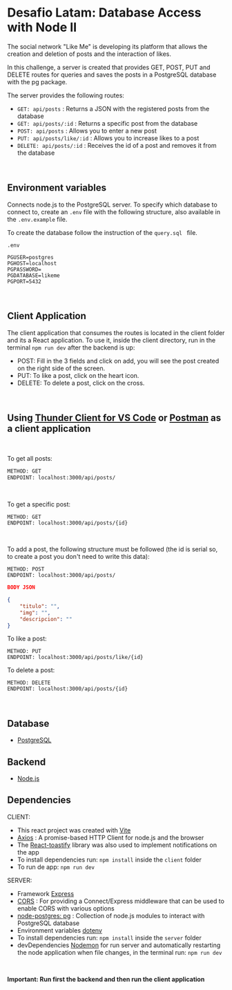 # Desafio Latam: Database Access with Node II

The social network "Like Me" is developing its platform that allows the creation and deletion of posts and the interaction of likes.

In this challenge, a server is created that provides GET, POST, PUT and DELETE routes for queries and saves the posts in a PostgreSQL database with the pg package.

The server provides the following routes:

- `GET: api/posts` :  Returns a JSON with the registered posts from the database
- `GET: api/posts/:id` :  Returns a specific post from the database
- `POST: api/posts` : Allows you to enter a new post
- `PUT: api/posts/like/:id` : Allows you to increase likes to a post
- `DELETE: api/posts/:id` : Receives the id of a post and removes it from the database

<br>


Environment variables
-------
Connects node.js to the PostgreSQL server. To specify which database to connect to, create an `.env` file with the following structure, also available in the `.env.example` file.

To create the database follow the instruction of the `query.sql ` file.

```
.env

PGUSER=postgres 
PGHOST=localhost
PGPASSWORD=
PGDATABASE=likeme
PGPORT=5432
```

<br>


Client Application
-------
The client application that consumes the routes is located in the client folder and its a React application. To use it, inside the client directory, run in the terminal `npm run dev` after the backend is up:

- POST:  Fill in the 3 fields and click on add, you will see the post created on the right side of the screen.
- PUT: To like a post, click on the heart icon.
- DELETE: To delete a post, click on the cross.


<br>

Using [Thunder Client for VS Code](https://www.thunderclient.com/) or [Postman](https://www.postman.com/) as a client application
-------
<br>

To get all posts:
```html
METHOD: GET 
ENDPOINT: localhost:3000/api/posts/
```
<br>

To get a specific post:

```
METHOD: GET
ENDPOINT: localhost:3000/api/posts/{id}
```
<br>

To add a post, the following structure must be followed (the id is serial so, to create a post you don't need to write this data):


```
METHOD: POST
ENDPOINT: localhost:3000/api/posts/
```
```json
BODY JSON

{
    "titulo": "",
    "img": "",
    "descripcion": ""
}
```

To like a post:

```
METHOD: PUT
ENDPOINT: localhost:3000/api/posts/like/{id}
```

To delete a post:

```
METHOD: DELETE
ENDPOINT: localhost:3000/api/posts/{id}
```

<br>

Database
-------
- [PostgreSQL](https://www.postgresql.org/)


Backend
-------

- [Node.js](https://nodejs.dev/)


Dependencies
-------

CLIENT:

- This react project was created with [Vite](https://vitejs.dev/guide/)
- [Axios](https://axios-http.com/) : A promise-based HTTP Client for node.js and the browser 
- The [React-toastify](https://www.npmjs.com/package/react-toastify) library was also used to implement notifications on the app
- To install dependencies run: `npm install` inside the `client` folder
- To run de app: `npm run dev`

SERVER:

- Framework [Express](https://expressjs.com/es/)
- [CORS](https://expressjs.com/en/resources/middleware/cors.html) : For providing a Connect/Express middleware that can be used to enable CORS with various options 
- [node-postgres: pg](https://node-postgres.com/) : Collection of node.js modules to interact with PostgreSQL database 
- Environment variables [dotenv](https://www.npmjs.com/package/dotenv)
- To install dependencies run: `npm install` inside the `server` folder
- devDependencies [Nodemon](https://www.npmjs.com/package/nodemon) for run server and automatically restarting the node application when file changes, in the terminal run: `npm run dev`

<br>

**Important: Run first the backend and then run the client application**



